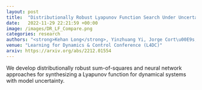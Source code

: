 ```yaml
---
layout: post
title:  "Distributionally Robust Lyapunov Function Search Under Uncertainty"
date:   2022-11-29 22:21:59 +00:00
image: /images/DR_LF_Compare.png
categories: research
authors: "<strong>Kehan Long</strong>, Yinzhuang Yi, Jorge Cort\u00E9s, Nikolay Atanasov"
venue: "Learning for Dynamics & Control Conference (L4DC)"
arxiv: https://arxiv.org/abs/2212.01554
---
```


We develop distributionally robust sum-of-squares and neural network approaches for synthesizing a Lyapunov function for dynamical systems with model uncertainty.
